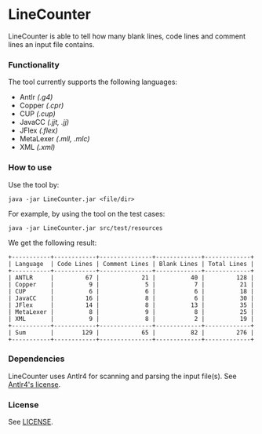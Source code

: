 # LineCounter

LineCounter is able to tell how many blank lines, code lines and comment lines
an input file contains.

### Functionality

The tool currently supports the following languages:

* Antlr     *(.g4)*
* Copper    *(.cpr)*
* CUP       *(.cup)*
* JavaCC    *(.jjt, .jj)*
* JFlex     *(.flex)*
* MetaLexer *(.mll, .mlc)*
* XML       *(.xml)*

### How to use

Use the tool by:

    java -jar LineCounter.jar <file/dir>
    
For example, by using the tool on the test cases:

    java -jar LineCounter.jar src/test/resources
    
We get the following result:

    +-----------+------------+---------------+-------------+-------------+
    | Language  | Code Lines | Comment Lines | Blank Lines | Total Lines |
    +-----------+------------+---------------+-------------+-------------+
    | ANTLR     |         67 |            21 |          40 |         128 |
    | Copper    |          9 |             5 |           7 |          21 |
    | CUP       |          6 |             6 |           6 |          18 |
    | JavaCC    |         16 |             8 |           6 |          30 |
    | JFlex     |         14 |             8 |          13 |          35 |
    | MetaLexer |          8 |             9 |           8 |          25 |
    | XML       |          9 |             8 |           2 |          19 |
    +-----------+------------+---------------+-------------+-------------+
    | Sum       |        129 |            65 |          82 |         276 |
    +-----------+------------+---------------+-------------+-------------+ 



### Dependencies

LineCounter uses Antlr4 for scanning and parsing the input file(s). 
See [Antlr4's license](licenses/antlr_license.txt).

### License

See [LICENSE](LICENSE.txt).

